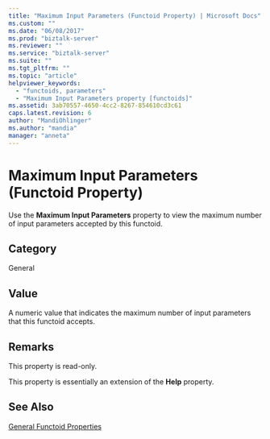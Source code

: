 ```yaml
---
title: "Maximum Input Parameters (Functoid Property) | Microsoft Docs"
ms.custom: ""
ms.date: "06/08/2017"
ms.prod: "biztalk-server"
ms.reviewer: ""
ms.service: "biztalk-server"
ms.suite: ""
ms.tgt_pltfrm: ""
ms.topic: "article"
helpviewer_keywords: 
  - "functoids, parameters"
  - "Maximum Input Parameters property [functoids]"
ms.assetid: 3ab70557-4650-4cc2-8267-854610cd3c61
caps.latest.revision: 6
author: "MandiOhlinger"
ms.author: "mandia"
manager: "anneta"
---
```

# Maximum Input Parameters (Functoid Property)
Use the **Maximum Input Parameters** property to view the maximum number of input parameters accepted by this functoid.  
  
## Category  
 General  
  
## Value  
 A numeric value that indicates the maximum number of input parameters that this functoid accepts.  
  
## Remarks  
 This property is read-only.  
  
 This property is essentially an extension of the **Help** property.  
  
## See Also  
 [General Functoid Properties](../core/general-functoid-properties.md)